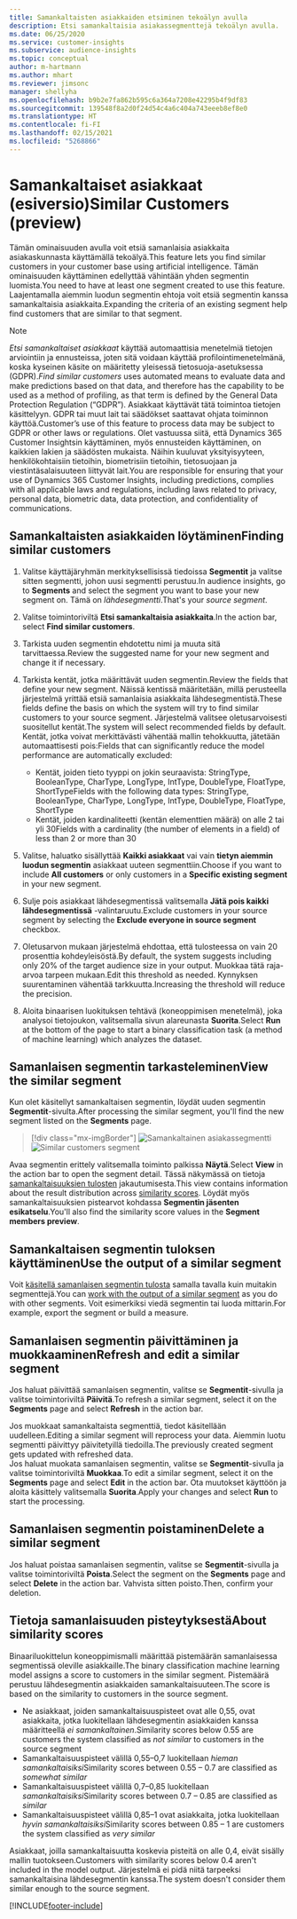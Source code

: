 ```yaml
---
title: Samankaltaisten asiakkaiden etsiminen tekoälyn avulla
description: Etsi samankaltaisia asiakassegmenttejä tekoälyn avulla.
ms.date: 06/25/2020
ms.service: customer-insights
ms.subservice: audience-insights
ms.topic: conceptual
author: m-hartmann
ms.author: mhart
ms.reviewer: jimsonc
manager: shellyha
ms.openlocfilehash: b9b2e7fa862b595c6a364a7208e42295b4f9df83
ms.sourcegitcommit: 139548f8a2d0f24d54c4a6c404a743eeeb8ef8e0
ms.translationtype: HT
ms.contentlocale: fi-FI
ms.lasthandoff: 02/15/2021
ms.locfileid: "5268866"
---
```

# <a name="similar-customers-preview"></a><span data-ttu-id="899cc-103">Samankaltaiset asiakkaat (esiversio)</span><span class="sxs-lookup"><span data-stu-id="899cc-103">Similar Customers (preview)</span></span>

<span data-ttu-id="899cc-104">Tämän ominaisuuden avulla voit etsiä samanlaisia asiakkaita asiakaskunnasta käyttämällä tekoälyä.</span><span class="sxs-lookup"><span data-stu-id="899cc-104">This feature lets you find similar customers in your customer base using artificial intelligence.</span></span> <span data-ttu-id="899cc-105">Tämän ominaisuuden käyttäminen edellyttää vähintään yhden segmentin luomista.</span><span class="sxs-lookup"><span data-stu-id="899cc-105">You need to have at least one segment created to use this feature.</span></span> <span data-ttu-id="899cc-106">Laajentamalla aiemmin luodun segmentin ehtoja voit etsiä segmentin kanssa samankaltaisia asiakkaita.</span><span class="sxs-lookup"><span data-stu-id="899cc-106">Expanding the criteria of an existing segment help find customers that are similar to that segment.</span></span>

> [!NOTE]
> <span data-ttu-id="899cc-107">*Etsi samankaltaiset asiakkaat* käyttää automaattisia menetelmiä tietojen arviointiin ja ennusteissa, joten sitä voidaan käyttää profilointimenetelmänä, koska kyseinen käsite on määritetty yleisessä tietosuoja-asetuksessa (GDPR).</span><span class="sxs-lookup"><span data-stu-id="899cc-107">*Find similar customers* uses automated means to evaluate data and make predictions based on that data, and therefore has the capability to be used as a method of profiling, as that term is defined by the General Data Protection Regulation (“GDPR”).</span></span> <span data-ttu-id="899cc-108">Asiakkaat käyttävät tätä toimintoa tietojen käsittelyyn. GDPR tai muut lait tai säädökset saattavat ohjata toiminnon käyttöä.</span><span class="sxs-lookup"><span data-stu-id="899cc-108">Customer’s use of this feature to process data may be subject to GDPR or other laws or regulations.</span></span> <span data-ttu-id="899cc-109">Olet vastuussa siitä, että Dynamics 365 Customer Insightsin käyttäminen, myös ennusteiden käyttäminen, on kaikkien lakien ja säädösten mukaista. Näihin kuuluvat yksityisyyteen, henkilökohtaisiin tietoihin, biometrisiin tietoihin, tietosuojaan ja viestintäsalaisuuteen liittyvät lait.</span><span class="sxs-lookup"><span data-stu-id="899cc-109">You are responsible for ensuring that your use of Dynamics 365 Customer Insights, including predictions, complies with all applicable laws and regulations, including laws related to privacy, personal data, biometric data, data protection, and confidentiality of communications.</span></span>

## <a name="finding-similar-customers"></a><span data-ttu-id="899cc-110">Samankaltaisten asiakkaiden löytäminen</span><span class="sxs-lookup"><span data-stu-id="899cc-110">Finding similar customers</span></span>

1. <span data-ttu-id="899cc-111">Valitse käyttäjäryhmän merkityksellisissä tiedoissa **Segmentit** ja valitse sitten segmentti, johon uusi segmentti perustuu.</span><span class="sxs-lookup"><span data-stu-id="899cc-111">In audience insights, go to **Segments** and select the segment you want to base your new segment on.</span></span> <span data-ttu-id="899cc-112">Tämä on *lähdesegmentti*.</span><span class="sxs-lookup"><span data-stu-id="899cc-112">That's your *source segment*.</span></span>

1. <span data-ttu-id="899cc-113">Valitse toimintoriviltä **Etsi samankaltaisia asiakkaita**.</span><span class="sxs-lookup"><span data-stu-id="899cc-113">In the action bar, select **Find similar customers**.</span></span>

1. <span data-ttu-id="899cc-114">Tarkista uuden segmentin ehdotettu nimi ja muuta sitä tarvittaessa.</span><span class="sxs-lookup"><span data-stu-id="899cc-114">Review the suggested name for your new segment and change it if necessary.</span></span>

1. <span data-ttu-id="899cc-115">Tarkista kentät, jotka määrittävät uuden segmentin.</span><span class="sxs-lookup"><span data-stu-id="899cc-115">Review the fields that define your new segment.</span></span> <span data-ttu-id="899cc-116">Näissä kentissä määritetään, millä perusteella järjestelmä yrittää etsiä samanlaisia asiakkaita lähdesegmentistä.</span><span class="sxs-lookup"><span data-stu-id="899cc-116">These fields define the basis on which the system will try to find similar customers to your source segment.</span></span> <span data-ttu-id="899cc-117">Järjestelmä valitsee oletusarvoisesti suositellut kentät.</span><span class="sxs-lookup"><span data-stu-id="899cc-117">The system will select recommended fields by default.</span></span>
  <span data-ttu-id="899cc-118">Kentät, jotka voivat merkittävästi vähentää mallin tehokkuutta, jätetään automaattisesti pois:</span><span class="sxs-lookup"><span data-stu-id="899cc-118">Fields that can significantly reduce the model performance are automatically excluded:</span></span>
  
   - <span data-ttu-id="899cc-119">Kentät, joiden tieto tyyppi on jokin seuraavista: StringType, BooleanType, CharType, LongType, IntType, DoubleType, FloatType, ShortType</span><span class="sxs-lookup"><span data-stu-id="899cc-119">Fields with the following data types: StringType, BooleanType, CharType, LongType, IntType, DoubleType, FloatType, ShortType</span></span>
   - <span data-ttu-id="899cc-120">Kentät, joiden kardinaliteetti (kentän elementtien määrä) on alle 2 tai yli 30</span><span class="sxs-lookup"><span data-stu-id="899cc-120">Fields with a cardinality (the number of elements in a field) of less than 2 or more than 30</span></span>

1. <span data-ttu-id="899cc-121">Valitse, haluatko sisällyttää **Kaikki asiakkaat** vai vain **tietyn aiemmin luodun segmentin** asiakkaat uuteen segmenttiin.</span><span class="sxs-lookup"><span data-stu-id="899cc-121">Choose if you want to include **All customers** or only customers in a **Specific existing segment** in your new segment.</span></span>

1. <span data-ttu-id="899cc-122">Sulje pois asiakkaat lähdesegmentissä valitsemalla **Jätä pois kaikki lähdesegmentissä** -valintaruutu.</span><span class="sxs-lookup"><span data-stu-id="899cc-122">Exclude customers in your source segment by selecting the **Exclude everyone in source segment** checkbox.</span></span>

1. <span data-ttu-id="899cc-123">Oletusarvon mukaan järjestelmä ehdottaa, että tulosteessa on vain 20 prosenttia kohdeyleisöstä.</span><span class="sxs-lookup"><span data-stu-id="899cc-123">By default, the system suggests including only 20% of the target audience size in your output.</span></span> <span data-ttu-id="899cc-124">Muokkaa tätä raja-arvoa tarpeen mukaan.</span><span class="sxs-lookup"><span data-stu-id="899cc-124">Edit this threshold as needed.</span></span> <span data-ttu-id="899cc-125">Kynnyksen suurentaminen vähentää tarkkuutta.</span><span class="sxs-lookup"><span data-stu-id="899cc-125">Increasing the threshold will reduce the precision.</span></span>

1. <span data-ttu-id="899cc-126">Aloita binaarisen luokituksen tehtävä (koneoppimisen menetelmä), joka analysoi tietojoukon, valitsemalla sivun alareunasta **Suorita**.</span><span class="sxs-lookup"><span data-stu-id="899cc-126">Select **Run** at the bottom of the page to start a binary classification task (a method of machine learning) which analyzes the dataset.</span></span>

## <a name="view-the-similar-segment"></a><span data-ttu-id="899cc-127">Samanlaisen segmentin tarkasteleminen</span><span class="sxs-lookup"><span data-stu-id="899cc-127">View the similar segment</span></span>

<span data-ttu-id="899cc-128">Kun olet käsitellyt samankaltaisen segmentin, löydät uuden segmentin **Segmentit**-sivulta.</span><span class="sxs-lookup"><span data-stu-id="899cc-128">After processing the similar segment, you'll find the new segment listed on the **Segments** page.</span></span>

> [!div class="mx-imgBorder"]
> <span data-ttu-id="899cc-129">![Samankaltainen asiakassegmentti](media/expanded-segment.png "Samankaltainen asiakassegmentti")</span><span class="sxs-lookup"><span data-stu-id="899cc-129">![Similar customers segment](media/expanded-segment.png "Similar customers segment")</span></span>

<span data-ttu-id="899cc-130">Avaa segmentin erittely valitsemalla toiminto palkissa **Näytä**.</span><span class="sxs-lookup"><span data-stu-id="899cc-130">Select **View** in the action bar to open the segment detail.</span></span> <span data-ttu-id="899cc-131">Tässä näkymässä on tietoja [samankaltaisuuksien tulosten](#about-similarity-scores) jakautumisesta.</span><span class="sxs-lookup"><span data-stu-id="899cc-131">This view contains information about the result distribution across [similarity scores](#about-similarity-scores).</span></span> <span data-ttu-id="899cc-132">Löydät myös samankaltaisuuksien pistearvot kohdassa **Segmentin jäsenten esikatselu**.</span><span class="sxs-lookup"><span data-stu-id="899cc-132">You'll also find the similarity score values in the **Segment members preview**.</span></span>

## <a name="use-the-output-of-a-similar-segment"></a><span data-ttu-id="899cc-133">Samankaltaisen segmentin tuloksen käyttäminen</span><span class="sxs-lookup"><span data-stu-id="899cc-133">Use the output of a similar segment</span></span>

<span data-ttu-id="899cc-134">Voit [käsitellä samanlaisen segmentin tulosta](segments.md) samalla tavalla kuin muitakin segmenttejä.</span><span class="sxs-lookup"><span data-stu-id="899cc-134">You can [work with the output of a similar segment](segments.md) as you do with other segments.</span></span> <span data-ttu-id="899cc-135">Voit esimerkiksi viedä segmentin tai luoda mittarin.</span><span class="sxs-lookup"><span data-stu-id="899cc-135">For example, export the segment or build a measure.</span></span>

## <a name="refresh-and-edit-a-similar-segment"></a><span data-ttu-id="899cc-136">Samanlaisen segmentin päivittäminen ja muokkaaminen</span><span class="sxs-lookup"><span data-stu-id="899cc-136">Refresh and edit a similar segment</span></span>

<span data-ttu-id="899cc-137">Jos haluat päivittää samanlaisen segmentin, valitse se **Segmentit**-sivulla ja valitse toimintoriviltä **Päivitä**.</span><span class="sxs-lookup"><span data-stu-id="899cc-137">To refresh a similar segment, select it on the **Segments** page and select **Refresh** in the action bar.</span></span>

<span data-ttu-id="899cc-138">Jos muokkaat samankaltaista segmenttiä, tiedot käsitellään uudelleen.</span><span class="sxs-lookup"><span data-stu-id="899cc-138">Editing a similar segment will reprocess your data.</span></span> <span data-ttu-id="899cc-139">Aiemmin luotu segmentti päivittyy päivitetyillä tiedoilla.</span><span class="sxs-lookup"><span data-stu-id="899cc-139">The previously created segment gets updated with refreshed data.</span></span>    
<span data-ttu-id="899cc-140">Jos haluat muokata samanlaisen segmentin, valitse se **Segmentit**-sivulla ja valitse toimintoriviltä **Muokkaa**.</span><span class="sxs-lookup"><span data-stu-id="899cc-140">To edit a similar segment, select it on the **Segments** page and select **Edit** in the action bar.</span></span> <span data-ttu-id="899cc-141">Ota muutokset käyttöön ja aloita käsittely valitsemalla **Suorita**.</span><span class="sxs-lookup"><span data-stu-id="899cc-141">Apply your changes and select **Run** to start the processing.</span></span>

## <a name="delete-a-similar-segment"></a><span data-ttu-id="899cc-142">Samanlaisen segmentin poistaminen</span><span class="sxs-lookup"><span data-stu-id="899cc-142">Delete a similar segment</span></span>

<span data-ttu-id="899cc-143">Jos haluat poistaa samanlaisen segmentin, valitse se **Segmentit**-sivulla ja valitse toimintoriviltä **Poista**.</span><span class="sxs-lookup"><span data-stu-id="899cc-143">Select the segment on the **Segments** page and select **Delete** in the action bar.</span></span> <span data-ttu-id="899cc-144">Vahvista sitten poisto.</span><span class="sxs-lookup"><span data-stu-id="899cc-144">Then, confirm your deletion.</span></span>

## <a name="about-similarity-scores"></a><span data-ttu-id="899cc-145">Tietoja samanlaisuuden pisteytyksestä</span><span class="sxs-lookup"><span data-stu-id="899cc-145">About similarity scores</span></span>

<span data-ttu-id="899cc-146">Binaariluokittelun koneoppimismalli määrittää pistemäärän samanlaisessa segmentissä oleville asiakkaille.</span><span class="sxs-lookup"><span data-stu-id="899cc-146">The binary classification machine learning model assigns a score to customers in the similar segment.</span></span> <span data-ttu-id="899cc-147">Pistemäärä perustuu lähdesegmentin asiakkaiden samankaltaisuuteen.</span><span class="sxs-lookup"><span data-stu-id="899cc-147">The score is based on the similarity to customers in the source segment.</span></span>

- <span data-ttu-id="899cc-148">Ne asiakkaat, joiden samankaltaisuuspisteet ovat alle 0,55, ovat asiakkaita, jotka luokitellaan lähdesegmentin asiakkaiden kanssa määritteellä *ei samankaltainen*.</span><span class="sxs-lookup"><span data-stu-id="899cc-148">Similarity scores below 0.55 are customers the system classified as *not similar* to customers in the source segment</span></span>
- <span data-ttu-id="899cc-149">Samankaltaisuuspisteet välillä 0,55–0,7 luokitellaan *hieman samankaltaisiksi*</span><span class="sxs-lookup"><span data-stu-id="899cc-149">Similarity scores between 0.55 – 0.7 are classified as *somewhat similar*</span></span>
- <span data-ttu-id="899cc-150">Samankaltaisuuspisteet välillä 0,7–0,85 luokitellaan *samankaltaisiksi*</span><span class="sxs-lookup"><span data-stu-id="899cc-150">Similarity scores between 0.7 – 0.85 are classified as *similar*</span></span>
- <span data-ttu-id="899cc-151">Samankaltaisuuspisteet välillä 0,85–1 ovat asiakkaita, jotka luokitellaan *hyvin samankaltaisiksi*</span><span class="sxs-lookup"><span data-stu-id="899cc-151">Similarity scores between 0.85 – 1 are customers the system classified as *very similar*</span></span>

<span data-ttu-id="899cc-152">Asiakkaat, joilla samankaltaisuutta koskevia pisteitä on alle 0,4, eivät sisälly mallin tuotokseen.</span><span class="sxs-lookup"><span data-stu-id="899cc-152">Customers with similarity scores below 0.4 aren't included in the model output.</span></span> <span data-ttu-id="899cc-153">Järjestelmä ei pidä niitä tarpeeksi samankaltaisina lähdesegmentin kanssa.</span><span class="sxs-lookup"><span data-stu-id="899cc-153">The system doesn't consider them similar enough to the source segment.</span></span>


[!INCLUDE[footer-include](../includes/footer-banner.md)]